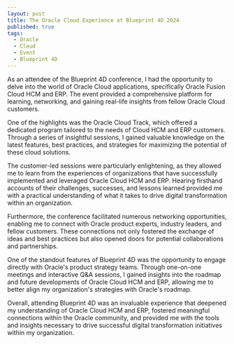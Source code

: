 ```yaml
---
layout: post
title: The Oracle Cloud Experience at Blueprint 4D 2024
published: true
tags:
  - Oracle
  - Cloud
  - Event
  - Blueprint 4D
---
```


As an attendee of the Blueprint 4D conference, I had the opportunity to delve into the world of Oracle Cloud applications, specifically Oracle Fusion Cloud HCM and ERP. The event provided a comprehensive platform for learning, networking, and gaining real-life insights from fellow Oracle Cloud customers.

One of the highlights was the Oracle Cloud Track, which offered a dedicated program tailored to the needs of Cloud HCM and ERP customers. Through a series of insightful sessions, I gained valuable knowledge on the latest features, best practices, and strategies for maximizing the potential of these cloud solutions.

The customer-led sessions were particularly enlightening, as they allowed me to learn from the experiences of organizations that have successfully implemented and leveraged Oracle Cloud HCM and ERP. Hearing firsthand accounts of their challenges, successes, and lessons learned provided me with a practical understanding of what it takes to drive digital transformation within an organization.

Furthermore, the conference facilitated numerous networking opportunities, enabling me to connect with Oracle product experts, industry leaders, and fellow customers. These connections not only fostered the exchange of ideas and best practices but also opened doors for potential collaborations and partnerships.

One of the standout features of Blueprint 4D was the opportunity to engage directly with Oracle's product strategy teams. Through one-on-one meetings and interactive Q&A sessions, I gained insights into the roadmap and future developments of Oracle Cloud HCM and ERP, allowing me to better align my organization's strategies with Oracle's roadmap.

Overall, attending Blueprint 4D was an invaluable experience that deepened my understanding of Oracle Cloud HCM and ERP, fostered meaningful connections within the Oracle community, and provided me with the tools and insights necessary to drive successful digital transformation initiatives within my organization.
